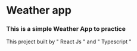 # Weather app

### This is a simple Weather App to practice

This project built by " React Js " and " Typescript " 
